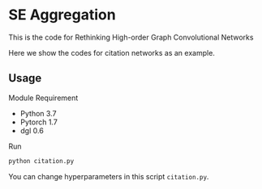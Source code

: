 # SE Aggregation

This is the code for Rethinking High-order Graph Convolutional Networks

Here we show the codes for citation networks as an example.

## Usage

Module Requirement

* Python 3.7
* Pytorch 1.7
* dgl 0.6

Run

```bash
python citation.py
```

You can change hyperparameters in this script `citation.py`.
